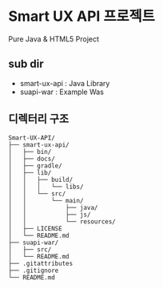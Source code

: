 # Smart UX API 프로젝트
Pure Java & HTML5 Project
## sub dir
- smart-ux-api : Java Library
- suapi-war : Example Was
## 디렉터리 구조
```
Smart-UX-API/
├── smart-ux-api/
│   ├── bin/
│   ├── docs/
│   ├── gradle/
│   ├── lib/
│   │   ├── build/
│   │   │   └── libs/
│   │   └── src/
│   │       └── main/
│   │           ├── java/
│   │           ├── js/
│   │           └── resources/
│   ├── LICENSE
│   └── README.md
├── suapi-war/
│   ├── src/
│   └── README.md
├── .gitattributes
├── .gitignore
└── README.md
```


